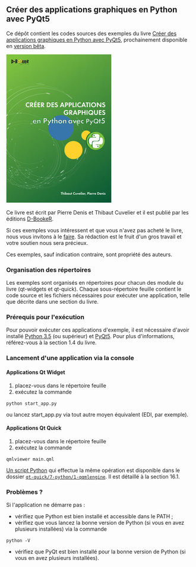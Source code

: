 ## Créer des applications graphiques en Python avec PyQt5
Ce dépôt contient les codes sources des exemples du livre [Créer des applications graphiques en Python avec PyQt5](http://www.d-booker.fr/qt-python/376-creer-des-applications-graphiques-en-python-avec-pyqt.html), prochainement disponible en [version bêta](http://www.d-booker.fr/content/48-version-beta).


![Couverture du livre](qt-python-couv_github.jpg)

Ce livre est écrit par Pierre Denis et Thibaut Cuvelier
et il est publié par les éditions [D-BookeR](http://www.d-booker.fr).

Si ces exemples vous intéressent et que vous n'avez pas acheté le livre, nous vous invitons à le [faire](http://www.d-booker.fr/qt-python/376-creer-des-applications-graphiques-en-python-avec-pyqt.html). Sa rédaction est le fruit d'un gros travail et votre soutien nous sera précieux.

Ces exemples, sauf indication contraire, sont propriété des auteurs.

### Organisation des répertoires
Les exemples sont organisés en répertoires pour chacun des module du livre (qt-widgets et qt-quick). Chaque sous-répertoire feuille contient le code source et les fichiers nécessaires pour exécuter une application, telle que décrite dans une section du livre.

### Prérequis pour l'exécution
Pour pouvoir exécuter ces applications d'exemple, il est nécessaire d'avoir installé [Python 3.5](https://www.python.org/downloads/release/python-350/) (ou supérieur) et [PyQt5](https://www.riverbankcomputing.com/software/pyqt/intro).
Pour plus d'informations, référez-vous à la section 1.4 du livre.

### Lancement d'une application via la console
#### Applications Qt Widget
1. placez-vous dans le répertoire feuille
2. exécutez la commande
```
python start_app.py
```
ou lancez start_app.py via tout autre moyen équivalent (EDI, par exemple). 
#### Applications Qt Quick
1. placez-vous dans le répertoire feuille
2. exécutez la commande
```
qmlviewer main.qml
```
[Un script Python](https://github.com/D-BookeR/GUI_en_Python_avec_PyQt_5/blob/master/qt-quick/7-python/1-qqmlengine/main.py) qui effectue la même opération est disponible dans le dossier [`qt-quick/7-python/1-qqmlengine`](https://github.com/D-BookeR/GUI_en_Python_avec_PyQt_5/tree/master/qt-quick/7-python/1-qqmlengine). Il est détaillé à la section 16.1. 

### Problèmes ?
Si l'application ne démarre pas : 

* vérifiez que Python est bien installé et accessible dans le PATH ; 
* vérifiez que vous lancez la bonne version de Python (si vous en avez plusieurs installées) via la commande
```
python -V
```
* vérifiez que PyQt est bien installé pour la bonne version de Python (si vous en avez plusieurs installées). 
